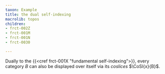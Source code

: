 ```yaml
---
taxon: Example
title: the dual self-indexing
macrolib: topos
children:
- frct-002Z
- frct-001M
- frct-001N
- frct-0030

---
```


Dually to the {{<cref frct-001X "fundamental self-indexing">}}, every category $B$ can also be displayed over itself via its *coslices* $\CoSl{x}{B}$.
